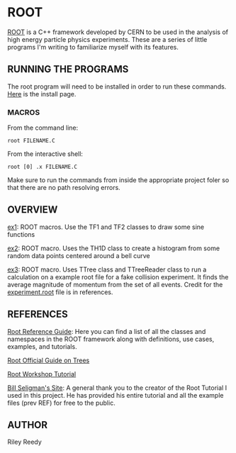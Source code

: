 # ROOT

[ROOT](https://root.cern) is a C++ framework developed by CERN to be used in the analysis of high energy particle physics experiments. These are a series of little programs I'm writing to familiarize myself with its features.

## RUNNING THE PROGRAMS

The root program will need to be installed in order to run these commands. [Here](https://root.cern/install/) is the install page.

### MACROS

From the command line:

```
root FILENAME.C
```

From the interactive shell:

```
root [0] .x FILENAME.C
```

Make sure to run the commands from inside the appropriate project foler so that there are no path resolving errors.

## OVERVIEW

[ex1](./ex1): ROOT macros. Use the TF1 and TF2 classes to draw some sine functions

[ex2](./ex2): ROOT macro. Uses the TH1D class to create a histogram from some random data points centered around a bell curve

[ex3](./ex3): ROOT macro. Uses TTree class and TTreeReader class to run a calculation on a example root file for a fake collision experiment. It finds the average magnitude of momentum from the set of all events. Credit for the [experiment.root](/ex3/experiment.root) file is in references.

## REFERENCES

[Root Reference Guide](https://root.cern/doc/master/index.html): Here you can find a list of all the classes and namespaces in the ROOT framework along with definitions, use cases, examples, and tutorials.

[Root Official Guide on Trees](https://root.cern.ch/root/htmldoc/guides/users-guide/Trees.html)

[Root Workshop Tutorial](https://www.nevis.columbia.edu/~seligman/root-class/)

[Bill Seligman's Site](https://www.nevis.columbia.edu/~seligman/): A general thank you to the creator of the Root Tutorial I used in this project. He has provided his entire tutorial and all the example files (prev REF) for free to the public.

## AUTHOR

Riley Reedy
